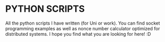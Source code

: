 # PYTHON SCRIPTS
All the python scripts I have written (for Uni or work). You can find socket programming examples as well as nonce number calculator optimized for distributed systems. I hope you find what you are looking for here! :D
